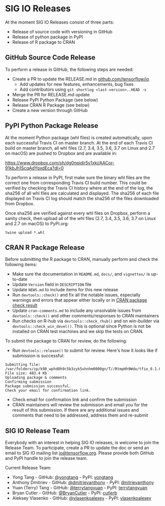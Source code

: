 # SIG IO Releases

At the moment SIG IO Releases consist of three parts:
- Release of source code with versioning in GitHub
- Release of python package in PyPI
- Release of R package to CRAN

## GitHub Source Code Release

To perform a release in GitHub, the following steps are needed:
- Create a PR to update the RELEASE.md in
  [github.com/tensorflow/io](https://github.com/tensorflow/io)
  * Add updates for new features, enhancements, bug fixes
  * Add contributors using `git shortlog <last-version>..HEAD -s`
- Merge the PR for RELEASE.md update
- Release PyPI Python Package (see below)
- Release CRAN R Package (see below)
- Create a new version through GitHub

## PyPI Python Package Release

At the moment Python package (whl files) is created automatically,
upon each successful Travis CI on master branch. At the end of
each Travis CI build on master branch, all whl files
(2.7, 3.4, 3.5, 3.6, 3.7 on Linux and 2.7 on macOS) are pushed to
Dropbox and are available in:

https://www.dropbox.com/sh/dg0npidir5v1xki/AACor-91kbJh1ScqAdYpxdEca?dl=0

To perform a release in PyPI, first make sure the binary whl files
are the correct one from corresponding Travis CI build number.
This could be verified by checking the Travis CI history where at
the end of the log, the sha256 of all whl files are calculated and displayed.
The sha256 of each file displayed on Travis CI log should match the sha256
of the files downloaded from Dropbox.

Once sha256 are verified against every whl files on Dropbox, perform
a sanity check, then upload all of the whl files
(2.7, 3.4, 3.5, 3.6, 3.7 on Linux and 2.7 on macOS) to PyPI.org:

```
twine upload *.whl
```

## CRAN R Package Release

Before submitting the R package to CRAN, manually perform and check the following items:
* Make sure the documentation in `README.md`, `docs/`, and `vignettes/` is up-to-date
* Update `Version` field in `DESCRIPTION` file
* Update `NEWS.md` to include items for this new release
* Run `devtools::check()` and fix all the notable issues, especially warnings and errors that appear
either locally or in [CRAN package check result](https://cran.r-project.org/web/checks/check_results_tfio.html)
* Update `cran-comments.md` to include any unsolvable issues from `devtools::check()` and
other comments/responses to CRAN maintainers
* Run checks on R-hub via `devtools::check_rhub()` and on win-builder via `devtools::check_win_devel()`. This is
optional since Python is not be installed on CRAN test machines and we skip the tests on
CRAN.

To submit the package to CRAN for review, do the following:
* Run `devtools::release()` to submit for review. Here's how it looks like if submission is successful:
```
Submitting file: /var/folders/zp/k98_wphd0h9c5b3zyk5xhnhm0000gn/T//RtmpHh9Wdo/tfio_0.1.0.tar.gz
File size: 483.4 Kb
Uploading package & comments
Confirming submission
Package submission successful.
Check your email for confirmation link.
```
* Check email for confirmation link and confirm the submission
* CRAN maintainers will review the submission and email you for the result of this submission.
If there are any additional issues and comments that need to be addressed, address them and re-submit

## SIG IO Release Team

Everybody with an interest in helping SIG IO releases, is welcome
to join the Release Team. To participate, create a PR to update
the doc or send an email to SIG IO mailing list
[io@tensorflow.org](https://groups.google.com/a/tensorflow.org/forum/#!forum/io).
Please provide both GitHub and PyPI handle to join the release team.

Current Release Team:
- Yong Tang - GitHub: [@yongtang](https://github.com/yongtang) - PyPI: [yongtang](https://pypi.org/user/yongtang)
- Anthony Dmitriev - GitHub: [@dmitrievanthony](https://github.com/dmitrievanthony) - PyPI: [dmitrievanthony](https://pypi.org/user/dmitrievanthony)
- Yuan (Terry) Tang - GitHub: [@terrytangyuan](https://github.com/terrytangyuan) - PyPI: [terrytangyuan](https://pypi.org/user/terrytangyuan)
- Bryan Cutler - GitHub: [@BryanCutler](https://github.com/BryanCutler) - PyPI: [cutlerb](https://pypi.org/user/cutlerb)
- Aleksey Vlasenko - GitHub: [@vlasenkoalexey](https://github.com/vlasenkoalexey) - PyPI: [vlasenkoalexey](https://pypi.org/user/vlasenkoalexey)
